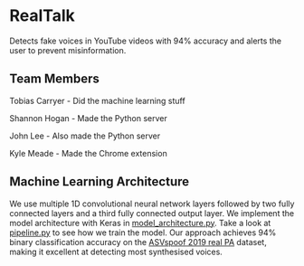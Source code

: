 # RealTalk
Detects fake voices in YouTube videos with 94% accuracy and alerts the user to prevent misinformation.

## Team Members

Tobias Carryer - Did the machine learning stuff

Shannon Hogan - Made the Python server

John Lee - Also made the Python server

Kyle Meade - Made the Chrome extension

## Machine Learning Architecture

We use multiple 1D convolutional neural network layers followed by two fully connected layers and a third fully connected output layer. We implement the model architecture with Keras in [model_architecture.py](server/ml_model/model_architecture.py). Take a look at [pipeline.py](server/ml_model/pipeline.py) to see how we train the model. Our approach achieves 94% binary classification accuracy on the [ASVspoof 2019 real PA](https://www.asvspoof.org) dataset, making it excellent at detecting most synthesised voices.
